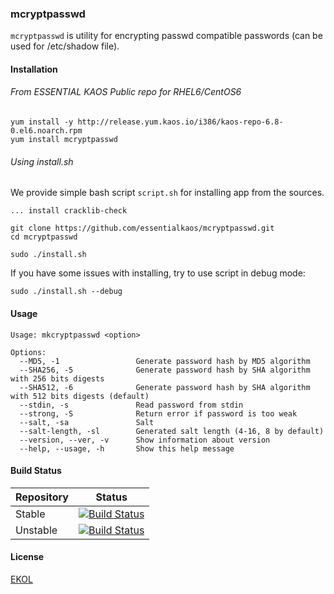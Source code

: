 ### mcryptpasswd

`mcryptpasswd` is utility for encrypting passwd compatible passwords (can be used for /etc/shadow file).

#### Installation

###### From ESSENTIAL KAOS Public repo for RHEL6/CentOS6

```
yum install -y http://release.yum.kaos.io/i386/kaos-repo-6.8-0.el6.noarch.rpm
yum install mcryptpasswd
```

###### Using install.sh

We provide simple bash script `script.sh` for installing app from the sources.

```
... install cracklib-check

git clone https://github.com/essentialkaos/mcryptpasswd.git
cd mcryptpasswd

sudo ./install.sh
```

If you have some issues with installing, try to use script in debug mode:

```
sudo ./install.sh --debug
```

#### Usage

```
Usage: mkcryptpasswd <option>
 
Options: 
  --MD5, -1                 Generate password hash by MD5 algorithm
  --SHA256, -5              Generate password hash by SHA algorithm with 256 bits digests
  --SHA512, -6              Generate password hash by SHA algorithm with 512 bits digests (default)
  --stdin, -s               Read password from stdin
  --strong, -S              Return error if password is too weak
  --salt, -sa               Salt
  --salt-length, -sl        Generated salt length (4-16, 8 by default)
  --version, --ver, -v      Show information about version
  --help, --usage, -h       Show this help message

```

#### Build Status

| Repository | Status |
|------------|--------|
| Stable | [![Build Status](https://travis-ci.org/essentialkaos/mkcryptpasswd.svg?branch=master)](https://travis-ci.org/essentialkaos/mkcryptpasswd) |
| Unstable | [![Build Status](https://travis-ci.org/essentialkaos/mkcryptpasswd.svg?branch=develop)](https://travis-ci.org/essentialkaos/mkcryptpasswd) |

#### License

[EKOL](https://essentialkaos.com/ekol)
